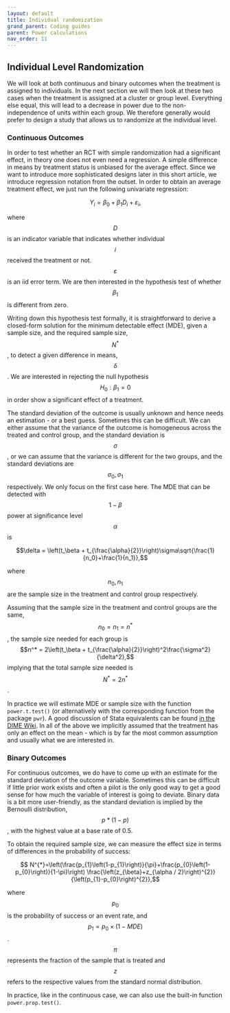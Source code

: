 ```yaml
---
layout: default
title: Individual randomization
grand_parent: Coding guides
parent: Power calculations
nav_order: 11
---
```


## Individual Level Randomization


We will look at both continuous and binary outcomes when the treatment is assigned to individuals.
In the next section we will then look at these two cases when the treatment is assigned at a cluster or group level.
Everything else equal, this will lead to a decrease in power due to the non-independence of units within each group.
We therefore generally would prefer to design a study that allows us to randomize at the individual level.

### Continuous Outcomes

In order to test whether an RCT with simple randomization had a significant effect, in theory one does not even need a regression.
A simple difference in means by treatment status is unbiased for the average effect.
Since we want to introduce more sophisticated designs later in this short article, we introduce regression notation from the outset.
In order to obtain an average treatment effect, we just run the following univariate regression:

$$Y_i = \beta_0 + \beta_1 D_i + \varepsilon_i,$$ 

where $$D$$ is an indicator variable that indicates whether individual $$i$$ received the treatment or not.
$$\varepsilon$$ is an iid error term.
We are then interested in the hypothesis test of whether $$\beta_1$$ is different from zero.
<!-- The chosen significance level, i.e. the probability of rejecting the null hypothesis when it is in fact true (the so-called type I error rate), is typically assumed to be 5% for a two-sided test. -->
Writing down this hypothesis test formally, it is straightforward to derive a closed-form solution for the minimum detectable effect (MDE), given a sample size, and the required sample size, $$N^*$$, to detect a given difference in means, $$\delta$$.
We are interested in rejecting the null hypothesis $$H_0: \beta_1 = 0$$ in order show a significant effect of a treatment.

The standard deviation of the outcome is usually unknown and hence needs an estimation - or a best guess.
Sometimes this can be difficult.
We can either assume that the variance of the outcome is homogeneous across the treated and control group, and the standard deviation is $$\sigma$$, or we can assume that the variance is different for the two groups, and the standard deviations are $$\sigma_0, \sigma_1$$ respectively.
We only focus on the first case here.
The MDE that can be detected with $$1 − \beta$$ power at significance level $$\alpha$$ is 

$$\delta = \left(t_\beta + t_{\frac{\alpha}{2}}\right)\sigma\sqrt{\frac{1}{n_0}+\frac{1}{n_1}},$$ 

where $$n_0, n_1$$ are the sample size in the treatment and control group respectively.

Assuming that the sample size in the treatment and control groups are the same, $$n_0=n_1=n^*$$, the sample size needed for each group is $$n^* = 2\left(t_\beta + t_{\frac{\alpha}{2}}\right)^2\frac{\sigma^2}{\delta^2},$$ implying that the total sample size needed is $$N^* = 2n^*$$.
<!-- Under the second hypothesis of heterogeneous variance, the MDE that can be detected with $$1 − \beta$$ power at significance level $$\alpha$$ is --> <!-- $$\delta = \left(z_\beta + z_{\frac{\alpha}{2}}\right)\sqrt{\frac{\sigma_0^2}{n_0}+\frac{\sigma_1^2}{n_1}}$$ --> <!-- where $$\sigma_0, \sigma_1$$ are the standard deviation of the outcome variable $$Y$$ for the treatment and control groups respectively, and $$n_0, n_1$$ are the sample size in the treatment and control group respectively.  -->

<!-- The expression for the sample size is -->

<!-- $$N^* = \left(z_\beta + z_{\frac{\alpha}{2}}\right)^2\frac{1}{\delta^2}\left(\frac{\sigma_0^2}{\pi_0^*}+\frac{\sigma_1^2}{\pi_1^*}\right)$$ -->

<!-- where $$\pi_0^* = \frac{\sigma_0}{\sigma_0+\sigma_1}$$ and $$\pi_1^* = \frac{\sigma_1}{\sigma_0+\sigma_1}$$. The optimal allocation of the treatment and control group would be $$n_0^* = \pi_0^* N, n_1^* = \pi_1^* N$$. -->

In practice we will estimate MDE or sample size with the function `power.t.test()` (or alternatively with the corresponding function from the package `pwr`).
A good discussion of Stata equivalents can be found [in the DIME Wiki](https://dimewiki.worldbank.org/Power_Calculations_in_Stata).
In all of the above we implicitly assumed that the treatment has only an effect on the mean - which is by far the most common assumption and usually what we are interested in.
<!-- For cases where the treatment also affects the variance of the distribution for one group, see the discussion in @ListSadoffWagner2011 and @McConnellVera-Hernandez2015. -->

<!-- shiny app with individual - cont and binary with tabs? - HERE -->

### Binary Outcomes

For continuous outcomes, we do have to come up with an estimate for the standard deviation of the outcome variable.
Sometimes this can be difficult if little prior work exists and often a pilot is the only good way to get a good sense for how much the variable of interest is going to deviate.
Binary data is a bit more user-friendly, as the standard deviation is implied by the Bernoulli distribution, $$p*(1-p)$$, with the highest value at a base rate of 0.5.

To obtain the required sample size, we can measure the effect size in terms of differences in the probability of success: 

$$ N^{*}=\left(\frac{p_{1}\left(1-p_{1}\right)}{\pi}+\frac{p_{0}\left(1-p_{0}\right)}{1-\pi}\right) \frac{\left(z_{\beta}+z_{\alpha / 2}\right)^{2}}{\left(p_{1}-p_{0}\right)^{2}},$$ 

where $$p_{0}$$ is the probability of success or an event rate, and $$p_{1} = p_0 \times (1-MDE)$$.
$$\pi$$ represents the fraction of the sample that is treated and $$z$$ refers to the respective values from the standard normal distribution.

In practice, like in the continuous case, we can also use the built-in function `power.prop.test()`.


